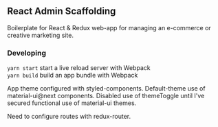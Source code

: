 ## React Admin Scaffolding

Boilerplate for React & Redux web-app for managing an e-commerce or creative marketing site.

### Developing
`yarn start` start a live reload server with Webpack <br/>
`yarn build` build an app bundle with Webpack

App theme configured with styled-components.  Default-theme use of material-ui@next components.  Disabled use of themeToggle until I've secured functional use of material-ui themes.

Need to configure routes with redux-router.